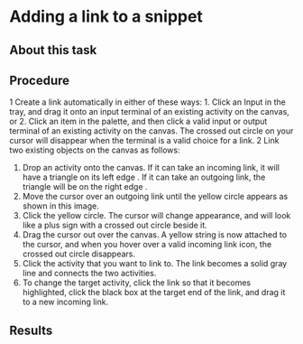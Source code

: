 <!-- image -->

# Adding a link to a snippet

## About this task

## Procedure

1 Create a link automatically in either of these ways:
    1. Click an Input in the tray, and
drag it onto an input terminal of an existing activity on the canvas,
or
    2. Click an item in the palette, and then click a valid
input or output terminal of an existing activity on the canvas.
The crossed out circle on your cursor will disappear when the
terminal is a valid choice for a link.
2 Link two existing objects on the canvas as follows:

1. Drop an activity onto the canvas. If it can
take an incoming link, it will have a triangle on its left edge .
If it can take an outgoing link, the triangle will be on the right
edge .
2. Move the cursor over an outgoing link until the yellow
circle appears as shown in this image.
3. Click the yellow circle. The cursor will
change appearance, and will look like a plus sign with a crossed out
circle beside it.
4. Drag the cursor out over the canvas. A yellow
string is now attached to the cursor, and when you hover over a valid
incoming link icon, the crossed out circle disappears.
5. Click the activity that you want to link to. The
link becomes a solid gray line and connects the two activities.
6. To change the target activity, click the link so that
it becomes highlighted, click the black box at the target end of the
link, and drag it to a new incoming link.

## Results